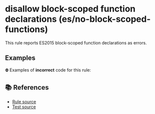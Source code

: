 # disallow block-scoped function declarations (es/no-block-scoped-functions)

This rule reports ES2015 block-scoped function declarations as errors.

## Examples

⛔ Examples of **incorrect** code for this rule:

<eslint-playground type="bad" code="/*eslint es/no-block-scoped-functions: error */
if (a) {
    function f() {}
} else {
    function g() {}
}
" />

## 📚 References

- [Rule source](https://github.com/mysticatea/eslint-plugin-es/blob/v1.4.0/lib/rules/no-block-scoped-functions.js)
- [Test source](https://github.com/mysticatea/eslint-plugin-es/blob/v1.4.0/tests/lib/rules/no-block-scoped-functions.js)
